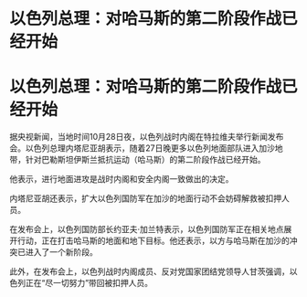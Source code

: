 # 以色列总理：对哈马斯的第二阶段作战已经开始

# 以色列总理：对哈马斯的第二阶段作战已经开始

据央视新闻，当地时间10月28日夜，以色列战时内阁在特拉维夫举行新闻发布会。以色列总理内塔尼亚胡表示，随着27日晚更多以色列地面部队进入加沙地带，针对巴勒斯坦伊斯兰抵抗运动（哈马斯）的第二阶段作战已经开始。

他表示，进行地面进攻是战时内阁和安全内阁一致做出的决定。

内塔尼亚胡还表示，扩大以色列国防军在加沙的地面行动不会妨碍解救被扣押人员。

在发布会上，以色列国防部长约亚夫·加兰特表示，以色列国防军正在相关地点展开行动，正在打击哈马斯的地面和地下目标。他还表示，以方与哈马斯在加沙的冲突已进入了一个新阶段。

此外，在发布会上，以色列战时内阁成员、反对党国家团结党领导人甘茨强调，以色列正在“尽一切努力”带回被扣押人员。

